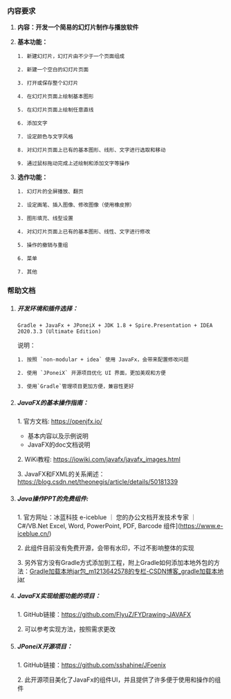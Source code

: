 ### 内容要求

1. **内容：开发一个简易的幻灯片制作与播放软件**

2. **基本功能：**

       1. 新建幻灯片，幻灯片由不少于一个页面组成
   
       2. 新建一个空白的幻灯片页面
   
       3. 打开或保存整个幻灯片
   
       4. 在幻灯片页面上绘制基本图形
   
       5. 在幻灯片页面上绘制任意直线
   
       6. 添加文字
   
       7. 设定颜色与文字风格
   
       8. 对幻灯片页面上已有的基本图形、线形、文字进行选取和移动
   
       9. 通过鼠标拖动完成上述绘制和添加文字等操作
   

3. **选作功能：**

       1. 幻灯片的全屏播放、翻页
   
       2. 设定画笔、插入图像、修改图像（使用橡皮擦）
   
       3. 图形填充、线型设置
   
       4. 对幻灯片页面上已有的基本图形、线性、文字进行修改
   
       5. 操作的撤销与重组
   
       6. 菜单
   
       7. 其他
   

### 帮助文档

   1. ##### 开发环境和插件选择：

      `Gradle + JavaFx + JPoneiX + JDK 1.8 + Spire.Presentation + IDEA 2020.3.3 (Ultimate Edition)`

      说明：

          1. 按照 `non-modular + idea` 使用 JavaFx，会带来配置修改问题
      
          2. 使用 `JPoneiX` 开源项目优化 UI 界面，更加美观和方便

          3. 使用`Gradle`管理项目更加方便，兼容性更好
      


   2. ##### JavaFX的基本操作指南：

      1\. 官方文档: <a>https://openjfx.io/</a>
         * 基本内容以及示例说明
         * JavaFX的doc文档说明 


      2\. WiKi教程: <a>https://iowiki.com/javafx/javafx_images.html</a>
      
      3\. JavaFX和FXML的关系阐述： <a>https://blog.csdn.net/theonegis/article/details/50181339</a>
      

   3. ##### Java操作PPT的免费组件:

      1\. 官方网址：<a>冰蓝科技 e-iceblue ｜ 您的办公文档开发技术专家 ｜ C#/VB.Net Excel, Word, PowerPoint, PDF, Barcode 组件](https://www.e-iceblue.cn/)</a>
      
      2\. 此组件目前没有免费开源，会带有水印，不过不影响整体的实现
         
      3\. 另外官方没有Gradle方式添加到工程，附上Gradle如何添加本地外包的方法：<a>[Gradle加载本地jar包_m1213642578的专栏-CSDN博客_gradle加载本地jar](https://blog.csdn.net/m1213642578/article/details/52763130?spm=1001.2101.3001.6650.1&utm_medium=distribute.pc_relevant.none-task-blog-2~default~CTRLIST~default-1.no_search_link&depth_1-utm_source=distribute.pc_relevant.none-task-blog-2~default~CTRLIST~default-1.no_search_link)</a>
         


   4. ##### JavaFX实现绘图功能的项目：

      1\. GitHub链接：<a>https://github.com/FlyuZ/FYDrawing-JAVAFX</a>
      
      2\. 可以参考实现方法，按照需求更改
      

   5. ##### JPoneiX开源项目：

      1\. GitHub链接：https://github.com/sshahine/JFoenix
      
      2\. 此开源项目美化了JavaFx的组件UI，并且提供了许多便于使用和操作的组件
      

